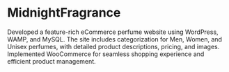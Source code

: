 # MidnightFragrance
Developed a feature-rich eCommerce perfume website using WordPress, WAMP, and MySQL. The site includes categorization for Men, Women, and Unisex perfumes, with detailed product descriptions, pricing, and images. Implemented WooCommerce for seamless shopping experience and efficient product management.
